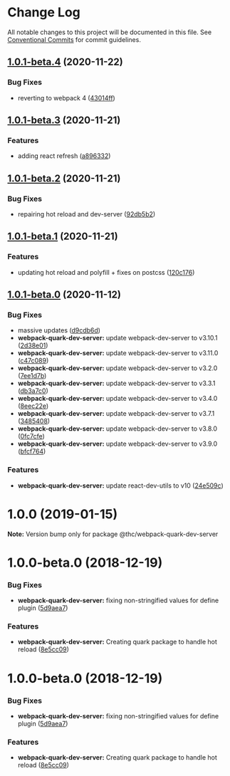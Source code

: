 # Change Log

All notable changes to this project will be documented in this file.
See [Conventional Commits](https://conventionalcommits.org) for commit guidelines.

## [1.0.1-beta.4](https://github.com/thc-tools/webpack-laboratory/compare/@thc/webpack-quark-dev-server@1.0.1-beta.3...@thc/webpack-quark-dev-server@1.0.1-beta.4) (2020-11-22)


### Bug Fixes

* reverting to webpack 4 ([43014ff](https://github.com/thc-tools/webpack-laboratory/commit/43014ff414974067a60abf7733fff2444f244dc5))





## [1.0.1-beta.3](https://github.com/thc-tools/webpack-laboratory/compare/@thc/webpack-quark-dev-server@1.0.1-beta.2...@thc/webpack-quark-dev-server@1.0.1-beta.3) (2020-11-21)


### Features

* adding react refresh ([a896332](https://github.com/thc-tools/webpack-laboratory/commit/a896332bf3953e27ba5db363d1ee3270ddf629b5))





## [1.0.1-beta.2](https://github.com/thc-tools/webpack-laboratory/compare/@thc/webpack-quark-dev-server@1.0.1-beta.1...@thc/webpack-quark-dev-server@1.0.1-beta.2) (2020-11-21)


### Bug Fixes

* repairing hot reload and dev-server ([92db5b2](https://github.com/thc-tools/webpack-laboratory/commit/92db5b2b5d0626aa7e8b31fcad8a8f02318afa15))





## [1.0.1-beta.1](https://github.com/thc-tools/webpack-laboratory/compare/@thc/webpack-quark-dev-server@1.0.1-beta.0...@thc/webpack-quark-dev-server@1.0.1-beta.1) (2020-11-21)


### Features

* updating hot reload and polyfill + fixes on postcss ([120c176](https://github.com/thc-tools/webpack-laboratory/commit/120c176d03d09cf49c78b224735411c85d1b0560))





## [1.0.1-beta.0](https://github.com/thc-tools/webpack-laboratory/compare/@thc/webpack-quark-dev-server@1.0.0...@thc/webpack-quark-dev-server@1.0.1-beta.0) (2020-11-12)


### Bug Fixes

* massive updates ([d9cdb6d](https://github.com/thc-tools/webpack-laboratory/commit/d9cdb6de2947dca6e215f3d5150b44176117fdeb))
* **webpack-quark-dev-server:** update webpack-dev-server to v3.10.1 ([2d38e01](https://github.com/thc-tools/webpack-laboratory/commit/2d38e01fe1a9f24ae8560b9e36802ac24656ab3e))
* **webpack-quark-dev-server:** update webpack-dev-server to v3.11.0 ([c47c089](https://github.com/thc-tools/webpack-laboratory/commit/c47c089b65f8542edc8f3679f31fb9e345e56ed4))
* **webpack-quark-dev-server:** update webpack-dev-server to v3.2.0 ([7ee1d7b](https://github.com/thc-tools/webpack-laboratory/commit/7ee1d7becfe17777b845a437117415c1d3bfd965))
* **webpack-quark-dev-server:** update webpack-dev-server to v3.3.1 ([db3a7c0](https://github.com/thc-tools/webpack-laboratory/commit/db3a7c0d373a80c8cdc2a5b4fe0590a26e213a42))
* **webpack-quark-dev-server:** update webpack-dev-server to v3.4.0 ([8eec22e](https://github.com/thc-tools/webpack-laboratory/commit/8eec22ec5671aaf961edd49133584f54d0155dd6))
* **webpack-quark-dev-server:** update webpack-dev-server to v3.7.1 ([3485408](https://github.com/thc-tools/webpack-laboratory/commit/3485408a168c61e0316a7f2b6051759a63233fb8))
* **webpack-quark-dev-server:** update webpack-dev-server to v3.8.0 ([0fc7cfe](https://github.com/thc-tools/webpack-laboratory/commit/0fc7cfe8d2f528906b55604318c599d15d813d97))
* **webpack-quark-dev-server:** update webpack-dev-server to v3.9.0 ([bfcf764](https://github.com/thc-tools/webpack-laboratory/commit/bfcf7640f52fd56399a1e0f5f484d9f85df84036))


### Features

* **webpack-quark-dev-server:** update react-dev-utils to v10 ([24e509c](https://github.com/thc-tools/webpack-laboratory/commit/24e509c85c2339449a38b58d00069756e46882e8))





# 1.0.0 (2019-01-15)

**Note:** Version bump only for package @thc/webpack-quark-dev-server






# 1.0.0-beta.0 (2018-12-19)

### Bug Fixes

-   **webpack-quark-dev-server:** fixing non-stringified values for define plugin ([5d9aea7](https://github.com/thc-tools/webpack-laboratory/commit/5d9aea7))

### Features

-   **webpack-quark-dev-server:** Creating quark package to handle hot reload ([8e5cc09](https://github.com/thc-tools/webpack-laboratory/commit/8e5cc09))

# 1.0.0-beta.0 (2018-12-19)

### Bug Fixes

-   **webpack-quark-dev-server:** fixing non-stringified values for define plugin ([5d9aea7](https://github.com/thc-tools/webpack-laboratory/commit/5d9aea7))

### Features

-   **webpack-quark-dev-server:** Creating quark package to handle hot reload ([8e5cc09](https://github.com/thc-tools/webpack-laboratory/commit/8e5cc09))
